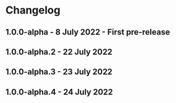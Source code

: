 # Changelog

## 1.0.0-alpha - 8 July 2022 - First pre-release

## 1.0.0-alpha.2 - 22 July 2022

## 1.0.0-alpha.3 - 23 July 2022

## 1.0.0-alpha.4 - 24 July 2022
